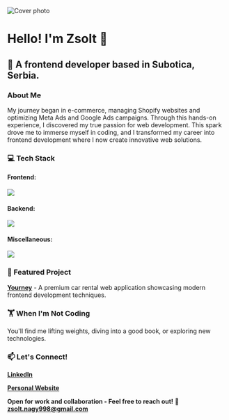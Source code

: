 ![Cover photo](https://media.licdn.com/dms/image/v2/D4D16AQGS_J3fMd70CA/profile-displaybackgroundimage-shrink_350_1400/profile-displaybackgroundimage-shrink_350_1400/0/1737634377120?e=1743638400&v=beta&t=rzoaQjtcB_skFKUJkb56qdUxJKOaSqmNndVB2zRZMlk)

# Hello! I'm Zsolt 👋

## 🚀 A frontend developer based in Subotica, Serbia.


### About Me
My journey began in e-commerce, managing Shopify websites and optimizing Meta Ads and Google Ads campaigns. Through this hands-on experience, I discovered my true passion for web development. This spark drove me to immerse myself in coding, and I transformed my career into frontend development where I now create innovative web solutions.

### 💻 Tech Stack

  #### Frontend:
  <img src="https://skillicons.dev/icons?i=html,css,js,ts,react,bootstrap,tailwind,sass" />
  
  #### Backend:
  <img src="https://skillicons.dev/icons?i=nodejs,express,mongodb" />
  
  #### Miscellaneous:
  <img src="https://skillicons.dev/icons?i=postgresql,git,figma" />


### 🌟 Featured Project
**[Yourney](https://github.com/zsolt-98/yourney-bootstrap)** - A premium car rental web application showcasing modern frontend development techniques.

### 🏋️ When I'm Not Coding
You'll find me lifting weights, diving into a good book, or exploring new technologies.

### 📫 Let's Connect!
**[LinkedIn](https://www.linkedin.com/in/zsolt98/)**

**[Personal Website](https://zsn.guru/)**

**Open for work and collaboration - Feel free to reach out!** 📧 **zsolt.nagy998@gmail.com**
